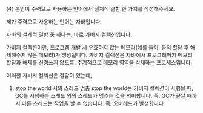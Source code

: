 
(4) 본인이 주력으로 사용하는 언어에서 설계적 결함 한 가지를 작성해주세요.

제가 주력으로 사용하는 언어는 자바입니다.

자바의 설계적 결함 중 하나는, 바로 가비지 컬렉션입니다.

가비지 컬렉션이란, 프로그램 개발 시 유효하지 않는 메모리(예를 들어, 동적 할당 후 해제해주지 않은 메모리)가 생성됩니다. 가비지 컬렉션은 자바에서 프로그래머가 메모리 할당과 해제를 신경쓰지 않도록, 주기적으로 메모리 영역을 삭제하는 프로세스입니다.

이러한 가비지 컬렉션은 결함이 있는데,
1. stop the world 시의 스레드 멈춤
   stop the world는 가비지 컬렉션이 시행될 때, GC를 시행하는 스레드 외의 스레드가 멈추는 것을 의미합니다. 즉,   GC가 끝날 때까지 다른 스레드는 작업을 할 수 없습니다. 즉, 오버헤드가 발생합니다.
